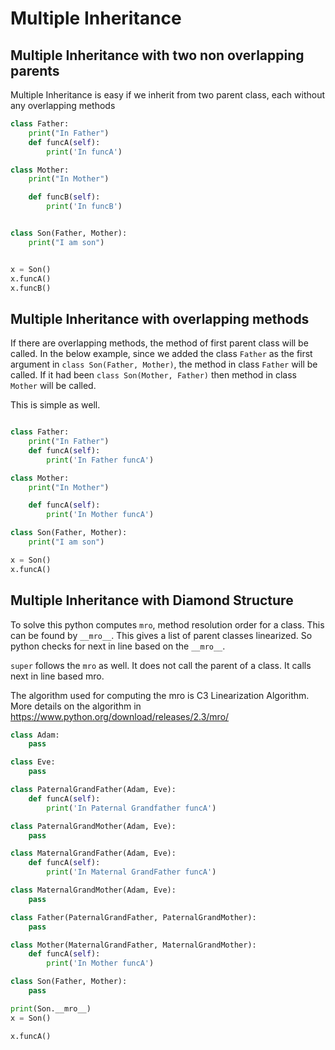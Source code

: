 # Multiple Inheritance

## Multiple Inheritance with two non overlapping parents
Multiple Inheritance is easy if we inherit from two parent class, each without any overlapping methods

```python runnable
class Father:
    print("In Father")
    def funcA(self):
        print('In funcA')

class Mother:
    print("In Mother")

    def funcB(self):
        print('In funcB')


class Son(Father, Mother):
    print("I am son")


x = Son()
x.funcA()
x.funcB()

```

## Multiple Inheritance with overlapping methods
If there are overlapping methods, the method of first parent class will be called. In the below example, since we added the class `Father` as the first argument in `class Son(Father, Mother)`, the method in class `Father` will be called. If it had been `class Son(Mother, Father)`  then method in class `Mother` will be called.

This is simple as well.

```python runnable

class Father:
    print("In Father")
    def funcA(self):
        print('In Father funcA')

class Mother:
    print("In Mother")

    def funcA(self):
        print('In Mother funcA')

class Son(Father, Mother):
    print("I am son")

x = Son()
x.funcA()

```

## Multiple Inheritance with Diamond Structure
To solve this python computes `mro`, method resolution order for a class. This can be found by `__mro__`. This gives a list of parent classes linearized. So python checks for next in line based on the `__mro__`.

`super` follows the `mro` as well. It does not call the parent of a class. It calls next in line based mro.

The algorithm used for computing the mro is C3 Linearization Algorithm. More details on the algorithm in https://www.python.org/download/releases/2.3/mro/

```python runnable
class Adam:
    pass

class Eve:
    pass

class PaternalGrandFather(Adam, Eve):
    def funcA(self):
        print('In Paternal Grandfather funcA')

class PaternalGrandMother(Adam, Eve):
    pass

class MaternalGrandFather(Adam, Eve):
    def funcA(self):
        print('In Maternal GrandFather funcA')

class MaternalGrandMother(Adam, Eve):
    pass

class Father(PaternalGrandFather, PaternalGrandMother):
    pass

class Mother(MaternalGrandFather, MaternalGrandMother):
    def funcA(self):
        print('In Mother funcA')

class Son(Father, Mother):
    pass

print(Son.__mro__)
x = Son()

x.funcA()

```
